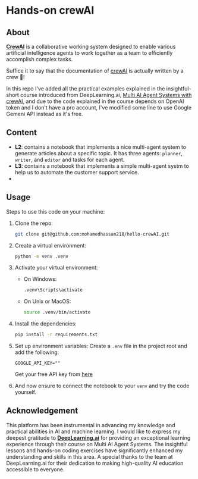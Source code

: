 # Hands-on crewAI

## About 

[**CrewAI**](https://crewai.net/) is a collaborative working system designed to enable various artificial intelligence agents to work together as a team to efficiently accomplish complex tasks.

Suffice it to say that the documentation of [crewAI](https://docs.crewai.com/) is actually written by a crew 🤯!

In this repo I've added all the practical examples explained in the insightful-short course introduced from DeepLearning.ai, [Multi AI Agent Systems with crewAI](https://learn.deeplearning.ai/courses/multi-ai-agent-systems-with-crewai/lesson/1/introduction), and due to the code explained in the course depends on OpenAI token and I don't have a pro account, I've modified some line to use Google Gemeni API instead as it's free.


## Content

- **L2**: contains a notebook that implements a nice multi-agent system to generate articles about a specific topic. It has three agents: `planner`, `writer`, and `editor` and tasks for each agent.
- **L3**: contains a notebook that implements a simple multi-agent systm to help us to automate the customer support service.
- 

## Usage

Steps to use this code on your machine:

1. Clone the repo:
    ``` bash
    git clone git@github.com:mohamedhassan218/hello-crewAI.git
    ```

2. Create a virtual environment:
    ```bash
    python -m venv .venv
    ```

3. Activate your virtual environment:
    - On Windows:
        ```bash
        .venv\Scripts\activate
        ```

    - On Unix or MacOS:
        ```bash
        source .venv/bin/activate
        ```

4. Install the dependencies:
    ``` bash
    pip install -r requirements.txt
    ```

5. Set up environment variables:
    Create a `.env` file in the project root and add the following:
    ```
    GOOGLE_API_KEY=""
    ```
    Get your free API key from [here](https://ai.google.dev/gemini-api/docs/api-key)

6. And now ensure to connect the notebook to your `venv` and try the code yourself.


## Acknowledgement

This platform has been instrumental in advancing my knowledge and practical abilities in AI and machine learning. I would like to express my deepest gratitude to [**DeepLearning.ai**](https://www.deeplearning.ai/) for providing an exceptional learning experience through their course on Multi AI Agent Systems. The insightful lessons and hands-on coding exercises have significantly enhanced my understanding and skills in this area. A special thanks to the team at DeepLearning.ai for their dedication to making high-quality AI education accessible to everyone.